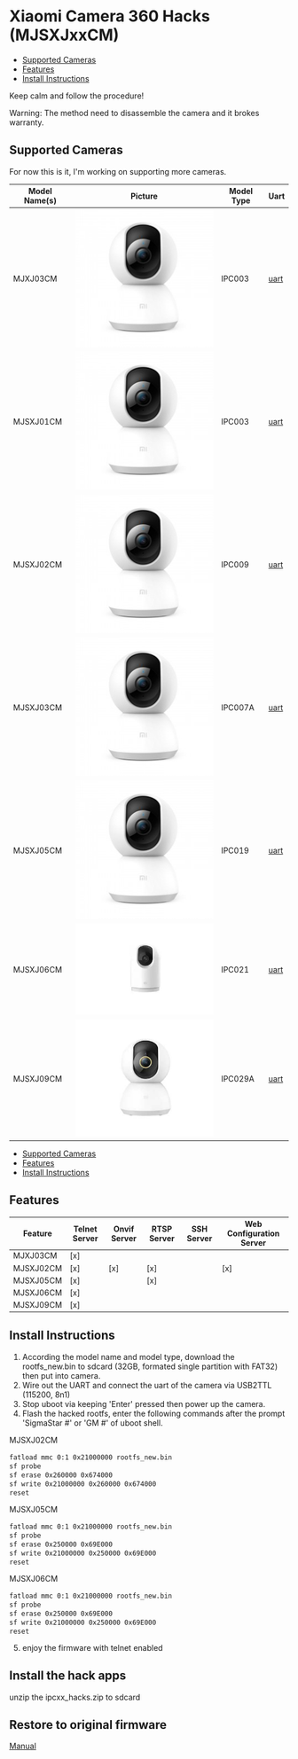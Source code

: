# Xiaomi Camera 360 Hacks (MJSXJxxCM)

- [Supported Cameras](#supported-cameras)
- [Features](#features)
- [Install Instructions](#install-instructions)

Keep calm and follow the procedure!

Warning: The method need to disassemble the camera and it brokes warranty. 

## Supported Cameras
For now this is it, I'm working on supporting more cameras.

Model Name(s) | Picture | Model Type | Uart
--- | --- | --- | --- 
MJXJ03CM|![MJSXJ02CM](images/MJSXJ02CM.jpg)|IPC003|[uart](mjxj03cm_uart.jpg)
MJSXJ01CM|![MJSXJ02CM](images/MJSXJ02CM.jpg)|IPC003|[uart](mjsxj01cm_uart.jpg)
MJSXJ02CM|![MJSXJ02CM](images/MJSXJ02CM.jpg)|IPC009|[uart](mjsxj02cm_uart.jpg)
MJSXJ03CM|![MJSXJ02CM](images/MJSXJ02CM.jpg)|IPC007A|[uart](mjsxj02cm_uart.jpg)
MJSXJ05CM|![MJSXJ05CM](images/MJSXJ02CM.jpg)|IPC019|[uart](mjsxj05cm_uart.jpg)
MJSXJ06CM|![MJSXJ06CM](images/MJSXJ06CM.jpg)|IPC021|[uart](mjsxj06cm_uart.jpg)
MJSXJ09CM|![MJSXJ09CM](images/MJSXJ09CM.jpg)|IPC029A|[uart](mjsxj09cm_uart.jpg)

- [Supported Cameras](#supported-cameras)
- [Features](#features)
- [Install Instructions](#install-instructions)

## Features
Feature | Telnet Server | Onvif Server | RTSP Server | SSH Server | Web Configuration Server
--- | --- | --- | --- | --- | ---
MJXJ03CM|[x]|||||
MJSXJ02CM|[x]|[x]|[x]||[x]|
MJSXJ05CM|[x]||[x]|||
MJSXJ06CM|[x]|||||
MJSXJ09CM|[x]|||||


## Install Instructions
1. According the model name and model type, download the rootfs_new.bin to sdcard (32GB, formated single partition with FAT32) then put into camera.
2. Wire out the UART and connect the uart of the camera via USB2TTL (115200, 8n1)
3. Stop uboot via keeping 'Enter' pressed then power up the camera.
4. Flash the hacked rootfs, enter the following commands after the prompt 'SigmaStar #' or 'GM #' of uboot shell.

MJSXJ02CM
```
fatload mmc 0:1 0x21000000 rootfs_new.bin
sf probe
sf erase 0x260000 0x674000
sf write 0x21000000 0x260000 0x674000
reset
```
MJSXJ05CM
```
fatload mmc 0:1 0x21000000 rootfs_new.bin
sf probe
sf erase 0x250000 0x69E000
sf write 0x21000000 0x250000 0x69E000
reset
```
MJSXJ06CM
```
fatload mmc 0:1 0x21000000 rootfs_new.bin
sf probe
sf erase 0x250000 0x69E000
sf write 0x21000000 0x250000 0x69E000
reset
```
5. enjoy the firmware with telnet enabled

## Install the hack apps
unzip the ipcxx_hacks.zip to sdcard


## Restore to original firmware
[Manual](https://www.imilab.com/news/221)